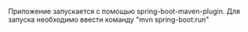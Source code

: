 Приложение запускается с помощью spring-boot-maven-plugin. Для запуска необходимо ввести команду "mvn spring-boot:run"
